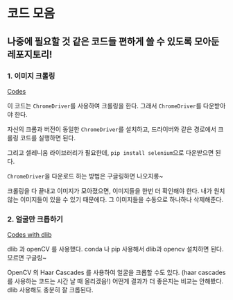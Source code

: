 # 코드 모음

## 나중에 필요할 것 같은 코드들 편하게 쓸 수 있도록 모아둔 레포지토리!

### 1. 이미지 크롤링

[Codes](https://github.com/ji-in/jiin-collection/blob/main/crawler.py)

이 코드는 `ChromeDriver`를 사용하여 크롤링을 한다. 그래서 `ChromeDriver`를 다운받아야 한다. 

자신의 크롬과 버전이 동일한 `ChromeDriver`를 설치하고, 드라이버와 같은 경로에서 크롤링 코드를 실행하면 된다.

그리고 셀레니움 라이브러리가 필요한데, `pip install selenium`으로 다운받으면 된다. 

`ChromeDriver`을 다운로드 하는 방법은 구글링하면 나오지롱~

크롤링을 다 끝내고 이미지가 모아졌으면, 이미지들을 한번 더 확인해야 한다. 내가 원치 않는 이미지들이 있을 수 있기 때문에다. 그 이미지들을 수동으로 하나하나 삭제해준다.

### 2. 얼굴만 크롭하기

[Codes with dlib](https://github.com/ji-in/jiin-collection/blob/main/crop.py)

dlib 과 openCV 를 사용했다. conda 나 pip 사용해서 dlib과 opencv 설치하면 된다. 모르면 구글링~

OpenCV 의 Haar Cascades 를 사용하여 얼굴을 크롭할 수도 있다. (haar cascades를 사용하는 코드는 시간 날 때 올리겠음!) 어떤게 결과가 더 좋은지는 비교는 안해봤다. dlib 사용해도 충분히 잘 크롭된다.

